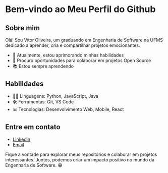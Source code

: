 # Bem-vindo ao Meu Perfil do Github

## Sobre mim
Olá! Sou Vítor Oliveira, um graduando em Engenharia de Software na UFMS dedicado a aprender, cria e compartilhar projetos emocionantes.

- 🌱 Atualmente, estou aprimorando minhas habilidades
- 💼 Procuro oportunidades para colaborar em projetos Open Source
- 📚 Estou sempre aprendendo

## Habilidades

- 👨‍💻 Linguagens: Python, JavaScript, Java
- 🛠️ Ferramentas: Git, VS Code
- 📊 Tecnologias: Desenvolvimento Web, Mobile, React

## Entre em contato

- [Linkedin](https://www.linkedin.com/in/v%C3%ADtor-oliveira-resende-brand%C3%A3o-319562212/)
- [Email](vitororesendeb@gmail.com)

Fique à vontade para explorar meus repositórios e colaborar em projetos interessantes. Juntos, podemos criar um impacto positivo no mundo da Engenharia de Software. 😁
<!---
VitorORBrandao/VitorORBrandao is a ✨ special ✨ repository because its `README.md` (this file) appears on your GitHub profile.
You can click the Preview link to take a look at your changes.
--->
